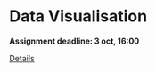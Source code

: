 # Data Visualisation
**Assignment deadline: 3 oct, 16:00**

[Details](https://github.com/paga-hb/C1VI1B_2025/tree/main)
